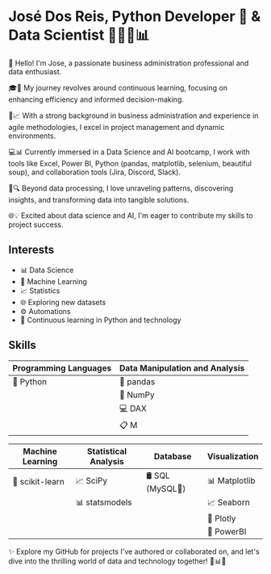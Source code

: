 # José Dos Reis, Python Developer 🐍 & Data Scientist 👩🏻‍💻📊

👋 Hello! I'm Jose, a passionate business administration professional and data enthusiast.

🎓💼 My journey revolves around continuous learning, focusing on enhancing efficiency and informed decision-making.

🚀📈 With a strong background in business administration and experience in agile methodologies, I excel in project management and dynamic environments.

💻📊 Currently immersed in a Data Science and AI bootcamp, I work with tools like Excel, Power BI, Python (pandas, matplotlib, selenium, beautiful soup), and collaboration tools (Jira, Discord, Slack).

🧠🔍 Beyond data processing, I love unraveling patterns, discovering insights, and transforming data into tangible solutions.

🌐💡 Excited about data science and AI, I'm eager to contribute my skills to project success.

## Interests

- 📊 Data Science
- 🤖 Machine Learning
- 📈 Statistics
- 🌐 Exploring new datasets
- ⚙️ Automations
- 🐍 Continuous learning in Python and technology

## Skills

| Programming Languages | Data Manipulation and Analysis | 
|------------------------|---------------------------------|
| 🐍 Python             | 🐼 pandas                        |
|                       | 🔢 NumPy                         |
|                       | 💻 DAX                            |
|                       | 📋 M                            |

| Machine Learning      | Statistical Analysis | Database         | Visualization     |
|-----------------------|------------------------|-------------------|---------------------|
| 🧠 scikit-learn       | 📈 SciPy               | 🛢️ SQL (MySQL🐬)    | 📊 Matplotlib       |
|                       | 📊 statsmodels         |                   | 📈 Seaborn          |
|                       |                       |                   | 📶 Plotly          |
|                       |                       |                   | 🧮 PowerBI          |

✨ Explore my GitHub for projects I've authored or collaborated on, and let's dive into the thrilling world of data and technology together! 🚀📊✨
